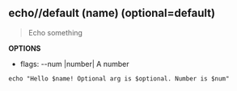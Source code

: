 ## echo//default (name) (optional=default)

> Echo something

**OPTIONS**

- flags: --num |number| A number

```
echo "Hello $name! Optional arg is $optional. Number is $num"
```
